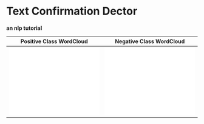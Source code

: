# Text Confirmation Dector
**an nlp tutorial**

Positive Class WordCloud   |  Negative Class WordCloud
:-------------------------:|:-------------------------:
![](./pos_sent_cloud.png)  |  ![](./neg_sent_cloud.png)